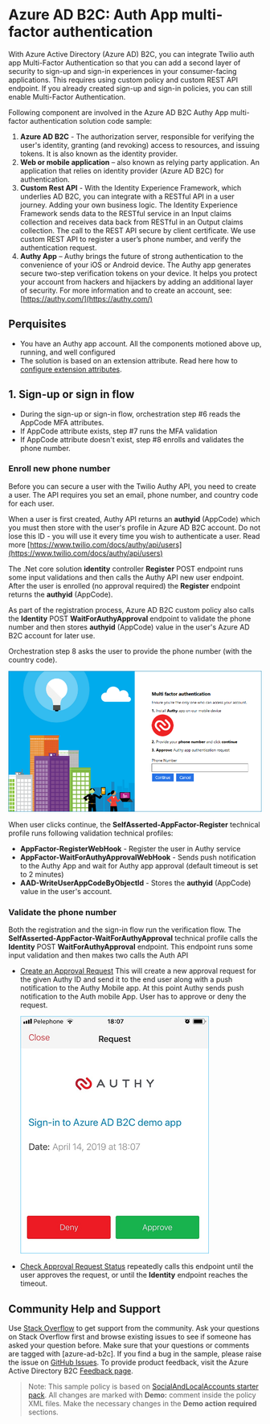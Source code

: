# Azure AD B2C: Auth App multi-factor authentication

With Azure Active Directory (Azure AD) B2C, you can integrate Twilio auth app Multi-Factor Authentication so that you can add a second layer of security to sign-up and sign-in experiences in your consumer-facing applications. This requires using custom policy and custom REST API endpoint. If you already created sign-up and sign-in policies, you can still enable Multi-Factor Authentication.

Following component are involved in the Azure AD B2C Authy App multi-factor authentication solution code sample:
1.	**Azure AD B2C** - The authorization server, responsible for verifying the user's identity, granting (and revoking) access to resources, and issuing tokens. It is also known as the identity provider. 
1.	**Web or mobile application** – also known as relying party application. An application that relies on identity provider (Azure AD B2C) for authentication. 
1.	**Custom Rest API** - With the Identity Experience Framework, which underlies AD B2C, you can integrate with a RESTful API in a user journey. Adding your own business logic. The Identity Experience Framework sends data to the RESTful service in an Input claims collection and receives data back from RESTful in an Output claims collection. The call to the REST API secure by client certificate. We use custom REST API to register a user’s phone number, and verify the authentication request.
1.	**Authy App** – Authy brings the future of strong authentication to the convenience of your iOS or Android device. The Authy app generates secure two-step verification tokens on your device. It helps you protect your account from hackers and hijackers by adding an additional layer of security. For more information and to create an account, see: [https://authy.com/](https://authy.com/)

## Perquisites
- You have an Authy app account. All the components motioned above up, running, and well configured
- The solution is based on an extension attribute. Read here how to [configure extension attributes](https://docs.microsoft.com/en-us/azure/active-directory-b2c/active-directory-b2c-create-custom-attributes-profile-edit-custom). 


## 1. Sign-up or sign in flow
- During the sign-up or sign-in flow, orchestration step #6 reads the AppCode MFA attributes. 
- If AppCode attribute exists, step #7 runs the MFA validation
- If AppCode attribute doesn't exist, step #8 enrolls and validates the phone number.

### Enroll new phone number
Before you can secure a user with the Twilio Authy API, you need to create a user. The API requires you set an email, phone number, and country code for each user.

When a user is first created, Authy API returns an **authyid** (AppCode) which you must then store with the user's profile in Azure AD B2C account. Do not lose this ID - you will use it every time you wish to authenticate a user. Read more [https://www.twilio.com/docs/authy/api/users](https://www.twilio.com/docs/authy/api/users)  

The .Net core solution **identity** controller **Register** POST endpoint runs some input validations and then calls the Authy API new user endpoint. After the user is enrolled (no approval required) the **Register** endpoint returns the  **authyid** (AppCode). 

As part of the registration process, Azure AD B2C custom policy also calls the **Identity** POST **WaitForAuthyApproval** endpoint to validate the phone number and then stores **authyid** (AppCode) value in the user's Azure AD B2C account for later use.

Orchestration step 8 asks the user to provide the phone number (with the country code).

![Enroll](media/enroll.png)

When user clicks continue, the **SelfAsserted-AppFactor-Register** technical profile runs following validation technical profiles:
- **AppFactor-RegisterWebHook**  - Register the user in Authy service 
- **AppFactor-WaitForAuthyApprovalWebHook** - Sends push notification to the Authy App and wait for Authy app approval (default timeout is set to 2 minutes)
- **AAD-WriteUserAppCodeByObjectId** -  Stores the **authyid** (AppCode) value in the user's account.

### Validate the phone number
Both the registration and the sign-in flow run the verification flow. The **SelfAsserted-AppFactor-WaitForAuthyApproval** technical profile calls the **Identity** POST **WaitForAuthyApproval** endpoint. This endpoint runs some input validation and then makes two calls the Auth API
- [Create an Approval Request](https://www.twilio.com/docs/authy/api/push-authentications#create-an-approval-request) This will create a new approval request for the given Authy ID and send it to the end user along with a push notification to the Authy Mobile app. At this point Authy sends push notification to the Auth mobile App. User has to approve or deny the request.
    
    ![Authy app](media/auth-app.png)
    
- [Check Approval Request Status](https://www.twilio.com/docs/authy/api/push-authentications#check-approval-request-status) repeatedly calls this endpoint until the user approves the request, or until the **Identity** endpoint reaches the timeout.

## Community Help and Support
Use [Stack Overflow](https://stackoverflow.com/questions/tagged/azure-ad-b2c) to get support from the community. Ask your questions on Stack Overflow first and browse existing issues to see if someone has asked your question before. Make sure that your questions or comments are tagged with [azure-ad-b2c].
If you find a bug in the sample, please raise the issue on [GitHub Issues](https://github.com/azure-ad-b2c/samples/issues).
To provide product feedback, visit the Azure Active Directory B2C [Feedback page](https://feedback.azure.com/forums/169401-azure-active-directory?category_id=160596).

> Note:  This sample policy is based on [SocialAndLocalAccounts starter pack](https://github.com/Azure-Samples/active-directory-b2c-custom-policy-starterpack/tree/master/SocialAndLocalAccounts). All changes are marked with **Demo:** comment inside the policy XML files. Make the necessary changes in the **Demo action required** sections.
